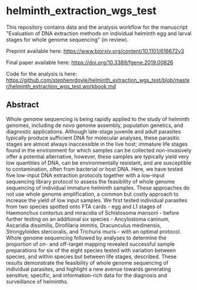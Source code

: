 # helminth_extraction_wgs_test

This repository contains data and the analysis workflow for the manuscript "Evaluation of DNA extraction methods on individual helminth egg and larval stages for whole genome sequencing" (in review).

Preprint available here: https://www.biorxiv.org/content/10.1101/616672v3

Final paper available here: https://doi.org/10.3389/fgene.2019.00826

Code for the analysis is here: https://github.com/stephenrdoyle/helminth_extraction_wgs_test/blob/master/helminth_extraction_wgs_test.workbook.md

## Abstract
Whole genome sequencing is being rapidly applied to the study of helminth genomes, including de novo genome assembly, population genetics, and diagnostic applications. Although late-stage juvenile and adult parasites typically produce sufficient DNA for molecular analyses, these parasitic stages are almost always inaccessible in the live host; immature life stages found in the environment for which samples can be collected non-invasively offer a potential alternative, however, these samples are typically yield very low quantities of DNA, can be environmentally resistant, and are susceptible to contamination, often from bacterial or host DNA. Here, we have tested five low-input DNA extraction protocols together with a low-input sequencing library protocol to assess the feasibility of whole genome sequencing of individual immature helminth samples. These approaches do not use whole genome amplification, a common but costly approach to increase the yield of low input samples. We first tested individual parasites from two species spotted onto FTA cards - egg and L1 stages of Haemonchus contortus and miracidia of Schistosoma mansoni - before further testing on an additional six species - Ancylostoma caninum, Ascaridia dissimilis, Dirofilaria immitis, Dracunculus medinensis, Strongyloides stercoralis, and Trichuris muris - with an optimal protocol. Whole genome sequencing followed by analyses to determine the proportion of on- and off-target mapping revealed successful sample preparations for six of the eight species tested with variation between species, and within species but between life stages, described. These results demonstrate the feasibility of whole genome sequencing of individual parasites, and highlight a new avenue towards generating sensitive, specific, and information-rich data for the diagnosis and surveillance of helminths.
